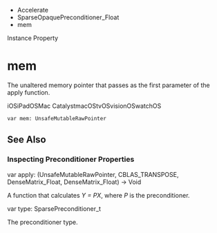 

- Accelerate
- SparseOpaquePreconditioner_Float
-  mem 

Instance Property

# mem

The unaltered memory pointer that passes as the first parameter of the apply function.

iOSiPadOSMac CatalystmacOStvOSvisionOSwatchOS

``` source
var mem: UnsafeMutableRawPointer
```

## See Also

### Inspecting Preconditioner Properties

var apply: (UnsafeMutableRawPointer, CBLAS_TRANSPOSE, DenseMatrix_Float, DenseMatrix_Float) -> Void

A function that calculates *Y = PX*, where *P* is the preconditioner.

var type: SparsePreconditioner_t

The preconditioner type.

